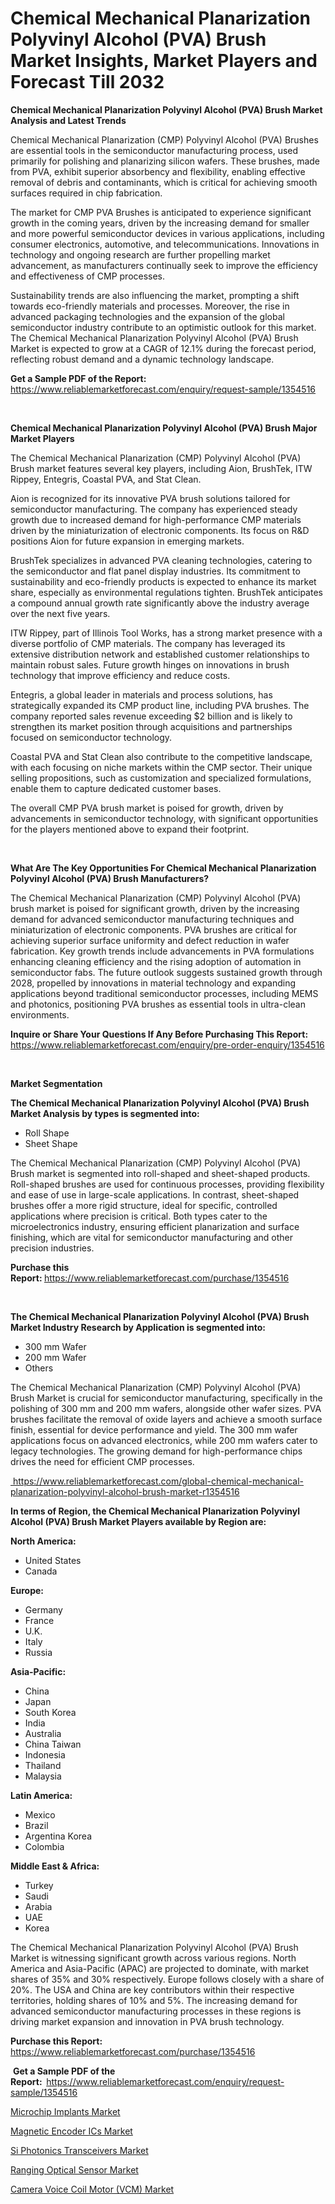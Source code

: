 <p><h1>Chemical Mechanical Planarization Polyvinyl Alcohol (PVA) Brush Market Insights, Market Players and Forecast Till 2032</h1></p><p><strong>Chemical Mechanical Planarization Polyvinyl Alcohol (PVA) Brush Market Analysis and Latest Trends</strong></p>
<p><p>Chemical Mechanical Planarization (CMP) Polyvinyl Alcohol (PVA) Brushes are essential tools in the semiconductor manufacturing process, used primarily for polishing and planarizing silicon wafers. These brushes, made from PVA, exhibit superior absorbency and flexibility, enabling effective removal of debris and contaminants, which is critical for achieving smooth surfaces required in chip fabrication.</p><p>The market for CMP PVA Brushes is anticipated to experience significant growth in the coming years, driven by the increasing demand for smaller and more powerful semiconductor devices in various applications, including consumer electronics, automotive, and telecommunications. Innovations in technology and ongoing research are further propelling market advancement, as manufacturers continually seek to improve the efficiency and effectiveness of CMP processes.</p><p>Sustainability trends are also influencing the market, prompting a shift towards eco-friendly materials and processes. Moreover, the rise in advanced packaging technologies and the expansion of the global semiconductor industry contribute to an optimistic outlook for this market. The Chemical Mechanical Planarization Polyvinyl Alcohol (PVA) Brush Market is expected to grow at a CAGR of 12.1% during the forecast period, reflecting robust demand and a dynamic technology landscape.</p></p>
<p><strong>Get a Sample PDF of the Report:&nbsp;</strong> <a href="https://www.reliablemarketforecast.com/enquiry/request-sample/1354516?utm_campaign=1080&utm_medium=2&utm_source=Github&utm_content=ia&utm_term=07042025&utm_id=chemical-mechanical-planarization-polyvinyl-alcohol-pva-brush">https://www.reliablemarketforecast.com/enquiry/request-sample/1354516</a></p>
<p>&nbsp;</p>
<p><strong>Chemical Mechanical Planarization Polyvinyl Alcohol (PVA) Brush Major Market Players</strong></p>
<p><p>The Chemical Mechanical Planarization (CMP) Polyvinyl Alcohol (PVA) Brush market features several key players, including Aion, BrushTek, ITW Rippey, Entegris, Coastal PVA, and Stat Clean. </p><p>Aion is recognized for its innovative PVA brush solutions tailored for semiconductor manufacturing. The company has experienced steady growth due to increased demand for high-performance CMP materials driven by the miniaturization of electronic components. Its focus on R&D positions Aion for future expansion in emerging markets.</p><p>BrushTek specializes in advanced PVA cleaning technologies, catering to the semiconductor and flat panel display industries. Its commitment to sustainability and eco-friendly products is expected to enhance its market share, especially as environmental regulations tighten. BrushTek anticipates a compound annual growth rate significantly above the industry average over the next five years.</p><p>ITW Rippey, part of Illinois Tool Works, has a strong market presence with a diverse portfolio of CMP materials. The company has leveraged its extensive distribution network and established customer relationships to maintain robust sales. Future growth hinges on innovations in brush technology that improve efficiency and reduce costs.</p><p>Entegris, a global leader in materials and process solutions, has strategically expanded its CMP product line, including PVA brushes. The company reported sales revenue exceeding $2 billion and is likely to strengthen its market position through acquisitions and partnerships focused on semiconductor technology.</p><p>Coastal PVA and Stat Clean also contribute to the competitive landscape, with each focusing on niche markets within the CMP sector. Their unique selling propositions, such as customization and specialized formulations, enable them to capture dedicated customer bases.</p><p>The overall CMP PVA brush market is poised for growth, driven by advancements in semiconductor technology, with significant opportunities for the players mentioned above to expand their footprint.</p></p>
<p>&nbsp;</p>
<p><strong>What Are The Key Opportunities For Chemical Mechanical Planarization Polyvinyl Alcohol (PVA) Brush Manufacturers?</strong></p>
<p><p>The Chemical Mechanical Planarization (CMP) Polyvinyl Alcohol (PVA) brush market is poised for significant growth, driven by the increasing demand for advanced semiconductor manufacturing techniques and miniaturization of electronic components. PVA brushes are critical for achieving superior surface uniformity and defect reduction in wafer fabrication. Key growth trends include advancements in PVA formulations enhancing cleaning efficiency and the rising adoption of automation in semiconductor fabs. The future outlook suggests sustained growth through 2028, propelled by innovations in material technology and expanding applications beyond traditional semiconductor processes, including MEMS and photonics, positioning PVA brushes as essential tools in ultra-clean environments.</p></p>
<p><strong>Inquire or Share Your Questions If Any Before Purchasing This Report:</strong> <a href="https://www.reliablemarketforecast.com/enquiry/pre-order-enquiry/1354516?utm_campaign=1080&utm_medium=2&utm_source=Github&utm_content=ia&utm_term=07042025&utm_id=chemical-mechanical-planarization-polyvinyl-alcohol-pva-brush">https://www.reliablemarketforecast.com/enquiry/pre-order-enquiry/1354516</a></p>
<p>&nbsp;</p>
<p><strong>Market Segmentation</strong></p>
<p><strong>The Chemical Mechanical Planarization Polyvinyl Alcohol (PVA) Brush Market Analysis by types is segmented into:</strong></p>
<p><ul><li>Roll Shape</li><li>Sheet Shape</li></ul></p>
<p><p>The Chemical Mechanical Planarization (CMP) Polyvinyl Alcohol (PVA) Brush market is segmented into roll-shaped and sheet-shaped products. Roll-shaped brushes are used for continuous processes, providing flexibility and ease of use in large-scale applications. In contrast, sheet-shaped brushes offer a more rigid structure, ideal for specific, controlled applications where precision is critical. Both types cater to the microelectronics industry, ensuring efficient planarization and surface finishing, which are vital for semiconductor manufacturing and other precision industries.</p></p>
<p><strong>Purchase this Report:&nbsp;</strong><a href="https://www.reliablemarketforecast.com/purchase/1354516?utm_campaign=1080&utm_medium=2&utm_source=Github&utm_content=ia&utm_term=07042025&utm_id=chemical-mechanical-planarization-polyvinyl-alcohol-pva-brush">https://www.reliablemarketforecast.com/purchase/1354516</a></p>
<p>&nbsp;</p>
<p><strong>The Chemical Mechanical Planarization Polyvinyl Alcohol (PVA) Brush Market Industry Research by Application is segmented into:</strong></p>
<p><ul><li>300 mm Wafer</li><li>200 mm Wafer</li><li>Others</li></ul></p>
<p><p>The Chemical Mechanical Planarization (CMP) Polyvinyl Alcohol (PVA) Brush Market is crucial for semiconductor manufacturing, specifically in the polishing of 300 mm and 200 mm wafers, alongside other wafer sizes. PVA brushes facilitate the removal of oxide layers and achieve a smooth surface finish, essential for device performance and yield. The 300 mm wafer applications focus on advanced electronics, while 200 mm wafers cater to legacy technologies. The growing demand for high-performance chips drives the need for efficient CMP processes.</p></p>
<p><a href="https://www.reliablemarketforecast.com/global-chemical-mechanical-planarization-polyvinyl-alcohol-brush-market-r1354516?utm_campaign=1080&utm_medium=2&utm_source=Github&utm_content=ia&utm_term=07042025&utm_id=chemical-mechanical-planarization-polyvinyl-alcohol-pva-brush">&nbsp;https://www.reliablemarketforecast.com/global-chemical-mechanical-planarization-polyvinyl-alcohol-brush-market-r1354516</a></p>
<p><strong>In terms of Region, the Chemical Mechanical Planarization Polyvinyl Alcohol (PVA) Brush Market Players available by Region are:</strong></p>
<p>
    <p> <strong> North America: </strong>
        <ul>
            <li>United States</li>
            <li>Canada</li>
        </ul>
        </p> 
    <p> <strong> Europe: </strong>
        <ul>
            <li>Germany</li>
            <li>France</li>
            <li>U.K.</li>
            <li>Italy</li>
            <li>Russia</li>
        </ul>
        </p> 
    <p> <strong> Asia-Pacific: </strong>
        <ul>
            <li>China</li>
            <li>Japan</li>
            <li>South Korea</li>
            <li>India</li>
            <li>Australia</li>
            <li>China Taiwan</li>
            <li>Indonesia</li>
            <li>Thailand</li>
            <li>Malaysia</li>
        </ul>
        </p> 
    <p> <strong> Latin America: </strong>
        <ul>
            <li>Mexico</li>
            <li>Brazil</li>
            <li>Argentina Korea</li>
            <li>Colombia</li>
        </ul>
        </p> 
    <p> <strong> Middle East & Africa: </strong>
        <ul>
            <li>Turkey</li>
            <li>Saudi</li>
            <li>Arabia</li>
            <li>UAE</li>
            <li>Korea</li>
        </ul>
    </p>
    </p>
<p><p>The Chemical Mechanical Planarization Polyvinyl Alcohol (PVA) Brush Market is witnessing significant growth across various regions. North America and Asia-Pacific (APAC) are projected to dominate, with market shares of 35% and 30% respectively. Europe follows closely with a share of 20%. The USA and China are key contributors within their respective territories, holding shares of 10% and 5%. The increasing demand for advanced semiconductor manufacturing processes in these regions is driving market expansion and innovation in PVA brush technology.</p></p>
<p><strong>Purchase this Report: </strong><a href="https://www.reliablemarketforecast.com/purchase/1354516?utm_campaign=1080&utm_medium=2&utm_source=Github&utm_content=ia&utm_term=07042025&utm_id=chemical-mechanical-planarization-polyvinyl-alcohol-pva-brush">https://www.reliablemarketforecast.com/purchase/1354516</a></p>
<p>&nbsp;<strong>Get a Sample PDF of the Report:&nbsp;&nbsp;</strong><a href="https://www.reliablemarketforecast.com/enquiry/request-sample/1354516?utm_campaign=1080&utm_medium=2&utm_source=Github&utm_content=ia&utm_term=07042025&utm_id=chemical-mechanical-planarization-polyvinyl-alcohol-pva-brush">https://www.reliablemarketforecast.com/enquiry/request-sample/1354516</a></p>
<p><strong></strong></p>
<p><p><a href="https://github.com/afghatakito29/Market-Research-Report-List-1/blob/main/microchip-implants-market.md?utm_campaign=1080&utm_medium=2&utm_source=Github&utm_content=ia&utm_term=07042025&utm_id=chemical-mechanical-planarization-polyvinyl-alcohol-pva-brush">Microchip Implants Market</a></p><p><a href="https://github.com/saqafidrahea/Market-Research-Report-List-1/blob/main/magnetic-encoder-ics-market.md?utm_campaign=1080&utm_medium=2&utm_source=Github&utm_content=ia&utm_term=07042025&utm_id=chemical-mechanical-planarization-polyvinyl-alcohol-pva-brush">Magnetic Encoder ICs Market</a></p><p><a href="https://github.com/atawanyeze/Market-Research-Report-List-1/blob/main/si-photonics-transceivers-market.md?utm_campaign=1080&utm_medium=2&utm_source=Github&utm_content=ia&utm_term=07042025&utm_id=chemical-mechanical-planarization-polyvinyl-alcohol-pva-brush">Si Photonics Transceivers Market</a></p><p><a href="https://github.com/vespigeakexc/Market-Research-Report-List-1/blob/main/ranging-optical-sensor-market.md?utm_campaign=1080&utm_medium=2&utm_source=Github&utm_content=ia&utm_term=07042025&utm_id=chemical-mechanical-planarization-polyvinyl-alcohol-pva-brush">Ranging Optical Sensor Market</a></p><p><a href="https://github.com/eimutelufta/Market-Research-Report-List-1/blob/main/camera-voice-coil-motor-vcm-market.md?utm_campaign=1080&utm_medium=2&utm_source=Github&utm_content=ia&utm_term=07042025&utm_id=chemical-mechanical-planarization-polyvinyl-alcohol-pva-brush">Camera Voice Coil Motor (VCM) Market</a></p></p>